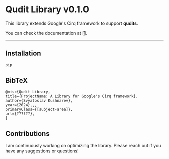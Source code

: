 # Qudit Library v0.1.0

This library extends Google's Cirq framework to support **qudits**.

You can check the documentation at [].

---

## Installation

```bash
pip
```

## BibTeX

```
@misc{Qudit Library,
title={ProjectName: A Library for Google's Cirq framework},
author={Svyatoslav Kushnarev},
year={2024},,,
primaryClass={[subject-area]},
url={??????},
}
```

## Contributions

I am continuously working on optimizing the library. Please reach out if you have any suggestions or questions!
